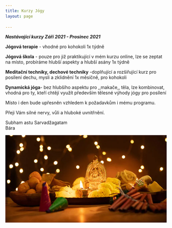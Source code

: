 ```yaml
---
title: Kurzy Jógy
layout: page

---
```

**_Nastávající kurzy Září 2021 - Prosinec 2021_**

**Jógová terapie** - vhodné pro kohokoli 1x týdně

**Jógová škola** - pouze pro již praktikující v mém kurzu online, lze se zeptat na místo, probíráme hlubší aspekty a hlubší asány 1x týdně

**Meditační techniky, dechové techniky** -doplňující a rozšiřující kurz pro posílení dechu, mysli a zklidnění 1x měsíčně, pro kohokoli

**Dynamická jóga**- bez hlubšího aspektu pro ,,makače,, těla, lze kombinovat, vhodná pro ty, kteří chtějí využít především tělesné výhody jógy pro posílení

Místo i den bude upřesněn vzhledem k požadavkům i mému programu.

Přeji Vám silné nervy, vůli a hluboké uvnitřnění.

Subham astu Sarvadžagatam  
Bára

![](/uploads/diwaliposterimage-1.webp)